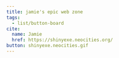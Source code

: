 ```yaml
---
title: jamie's epic web zone
tags:
  - list/button-board
cite:
  name: Jamie
  href: https://shinyexe.neocities.org/
button: shinyexe.neocities.gif
---
```

